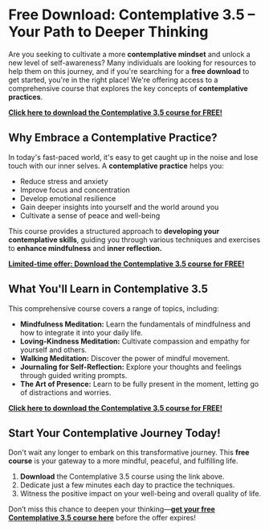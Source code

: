 # Free Download: Contemplative 3.5 – Your Path to Deeper Thinking

Are you seeking to cultivate a more **contemplative mindset** and unlock a new level of self-awareness? Many individuals are looking for resources to help them on this journey, and if you're searching for a **free download** to get started, you're in the right place! We're offering access to a comprehensive course that explores the key concepts of **contemplative practices**.

[**Click here to download the Contemplative 3.5 course for FREE!**](https://udemywork.com/contemplative-3-5)

## Why Embrace a Contemplative Practice?

In today's fast-paced world, it's easy to get caught up in the noise and lose touch with our inner selves. A **contemplative practice** helps you:

*   Reduce stress and anxiety
*   Improve focus and concentration
*   Develop emotional resilience
*   Gain deeper insights into yourself and the world around you
*   Cultivate a sense of peace and well-being

This course provides a structured approach to **developing your contemplative skills**, guiding you through various techniques and exercises to **enhance mindfulness** and **inner reflection.**

[**Limited-time offer: Download the Contemplative 3.5 course for FREE!**](https://udemywork.com/contemplative-3-5)

## What You'll Learn in Contemplative 3.5

This comprehensive course covers a range of topics, including:

*   **Mindfulness Meditation:** Learn the fundamentals of mindfulness and how to integrate it into your daily life.
*   **Loving-Kindness Meditation:** Cultivate compassion and empathy for yourself and others.
*   **Walking Meditation:** Discover the power of mindful movement.
*   **Journaling for Self-Reflection:** Explore your thoughts and feelings through guided writing prompts.
*   **The Art of Presence:** Learn to be fully present in the moment, letting go of distractions and worries.

[**Click here to download the Contemplative 3.5 course for FREE!**](https://udemywork.com/contemplative-3-5)

## Start Your Contemplative Journey Today!

Don't wait any longer to embark on this transformative journey. This **free course** is your gateway to a more mindful, peaceful, and fulfilling life.

1.  **Download** the Contemplative 3.5 course using the link above.
2.  Dedicate just a few minutes each day to practice the techniques.
3.  Witness the positive impact on your well-being and overall quality of life.

Don’t miss this chance to deepen your thinking—**[get your free Contemplative 3.5 course here](https://udemywork.com/contemplative-3-5)** before the offer expires!
